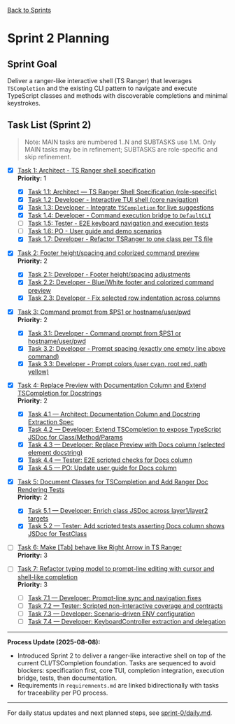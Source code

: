 [Back to Sprints](../)

# Sprint 2 Planning

## Sprint Goal
Deliver a ranger-like interactive shell (TS Ranger) that leverages `TSCompletion` and the existing CLI pattern to navigate and execute TypeScript classes and methods with discoverable completions and minimal keystrokes.

## Task List (Sprint 2)

> Note: MAIN tasks are numbered 1..N and SUBTASKS use 1.M. Only MAIN tasks may be in refinement; SUBTASKS are role-specific and skip refinement.

- [x] [Task 1: Architect - TS Ranger shell specification](./task-1.md)  
  **Priority:** 1
  - [x] [Task 1.1: Architect — TS Ranger Shell Specification (role-specific)](./task-1.1-architect-ranger-spec.md)
  - [x] [Task 1.2: Developer - Interactive TUI shell (core navigation)](./task-1.2-developer-ranger-tui.md)
  - [x] [Task 1.3: Developer - Integrate `TSCompletion` for live suggestions](./task-1.3-developer-completion-integration.md)
  - [x] [Task 1.4: Developer - Command execution bridge to `DefaultCLI`](./task-1.4-developer-execution-bridge.md)
  - [ ] [Task 1.5: Tester - E2E keyboard navigation and execution tests](./task-1.5-tester-e2e-tests.md)
  - [ ] [Task 1.6: PO - User guide and demo scenarios](./task-1.6-po-user-guide.md)
  - [x] [Task 1.7: Developer - Refactor TSRanger to one class per TS file](./task-1.7-developer-refactor-tsranger.md)
  
- [x] [Task 2: Footer height/spacing and colorized command preview](./task-2.md)  
  **Priority:** 2
  - [x] [Task 2.1: Developer - Footer height/spacing adjustments](./task-2.1-developer-footer-height-and-spacing.md)
  - [x] [Task 2.2: Developer - Blue/White footer and colorized command preview](./task-2.2-developer-footer-and-color-preview.md)
  - [x] [Task 2.3: Developer - Fix selected row indentation across columns](./task-2.3-developer-fix-selected-row-indentation.md)
  
- [x] [Task 3: Command prompt from $PS1 or hostname/user/pwd](./task-3.md)  
  **Priority:** 2
  - [x] [Task 3.1: Developer - Command prompt from $PS1 or hostname/user/pwd](./task-3.1-developer-command-prompt-ps1.md)
  - [x] [Task 3.2: Developer - Prompt spacing (exactly one empty line above command)](./task-3.2-developer-prompt-spacing.md)
  - [x] [Task 3.3: Developer - Prompt colors (user cyan, root red, path yellow)](./task-3.3-developer-prompt-colors.md)

- [x] [Task 4: Replace Preview with Documentation Column and Extend TSCompletion for Docstrings](./task-4.md)  
  **Priority:** 2
  - [x] [Task 4.1 — Architect: Documentation Column and Docstring Extraction Spec](./task-4.1-architect-docs-spec.md)
  - [x] [Task 4.2 — Developer: Extend TSCompletion to expose TypeScript JSDoc for Class/Method/Params](./task-4.2-developer-tscompletion-docs.md)
  - [x] [Task 4.3 — Developer: Replace Preview with Docs column (selected element docstring)](./task-4.3-developer-docs-column.md)
  - [x] [Task 4.4 — Tester: E2E scripted checks for Docs column](./task-4.4-tester-e2e-docs.md)
  - [x] [Task 4.5 — PO: Update user guide for Docs column](./task-4.5-po-user-guide-update.md)

- [x] [Task 5: Document Classes for TSCompletion and Add Ranger Doc Rendering Tests](./task-5.md)  
  **Priority:** 2
  - [x] [Task 5.1 — Developer: Enrich class JSDoc across layer1/layer2 targets](./task-5.1-developer-enrich-jsdoc.md)
  - [x] [Task 5.2 — Tester: Add scripted tests asserting Docs column shows JSDoc for TestClass](./task-5.2-tester-docs-column-tests.md)

- [ ] [Task 6: Make [Tab] behave like Right Arrow in TS Ranger](./task-6.md)  
  **Priority:** 3

- [ ] [Task 7: Refactor typing model to prompt-line editing with cursor and shell-like completion](./task-7.md)  
  **Priority:** 3
  - [ ] [Task 7.1 — Developer: Prompt-line sync and navigation fixes](./task-7.1-developer-promptline-sync.md)
  - [ ] [Task 7.2 — Tester: Scripted non-interactive coverage and contracts](./task-7.2-tester-scripted-noninteractive.md)
  - [ ] [Task 7.3 — Developer: Scenario-driven ENV configuration](./task-7.3-developer-env-scenarios.md)
  - [ ] [Task 7.4 — Developer: KeyboardController extraction and delegation](./task-7.4-developer-keyboard-controller.md)

---

**Process Update (2025-08-08):**
- Introduced Sprint 2 to deliver a ranger-like interactive shell on top of the current CLI/TSCompletion foundation. Tasks are sequenced to avoid blockers: specification first, core TUI, completion integration, execution bridge, tests, then documentation.
- Requirements in `requiremnents.md` are linked bidirectionally with tasks for traceability per PO process.

---

For daily status updates and next planned steps, see [sprint-0/daily.md](../sprint-0/daily.md).
